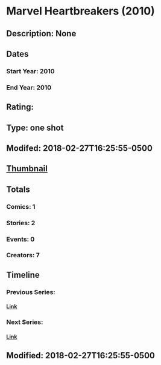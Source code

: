 # Marvel Heartbreakers (2010)
## Description: None
## Dates
### Start Year: 2010
### End Year: 2010
## Rating: 
## Type: one shot
## Modifed: 2018-02-27T16:25:55-0500
## [Thumbnail](http://i.annihil.us/u/prod/marvel/i/mg/f/80/5a95ccceb368b.jpg)
## Totals
### Comics: 1
### Stories: 2
### Events: 0
### Creators: 7
## Timeline
### Previous Series: 
#### [Link]()
### Next Series: 
#### [Link]()
## Modified: 2018-02-27T16:25:55-0500